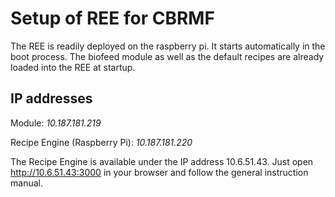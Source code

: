 # Setup of REE for CBRMF


The REE is readily deployed on the raspberry pi. It starts automatically in the boot process.
The biofeed module as well as the default recipes are already loaded into the REE at startup.


## IP addresses

Module: *10.187.181.219* 

Recipe Engine (Raspberry Pi): *10.187.181.220*

The Recipe Engine  is available under the IP address 10.6.51.43.
Just open http://10.6.51.43:3000 in your browser and follow the general instruction manual.